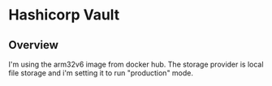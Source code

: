 # Hashicorp Vault

## Overview
I'm using the arm32v6 image from docker hub. The storage provider is local file storage and i'm setting it to run "production" mode. 
